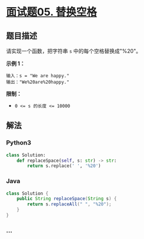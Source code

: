 # [面试题05. 替换空格](https://leetcode-cn.com/problems/ti-huan-kong-ge-lcof/)

## 题目描述
请实现一个函数，把字符串 `s` 中的每个空格替换成"%20"。

**示例 1：**

```
输入：s = "We are happy."
输出："We%20are%20happy."
```

**限制：**

- `0 <= s 的长度 <= 10000`

## 解法
### Python3
```python
class Solution:
    def replaceSpace(self, s: str) -> str:
        return s.replace(' ', '%20')
```

### Java
```java
class Solution {
    public String replaceSpace(String s) {
        return s.replaceAll(" ", "%20");
    }
}
```

### ...
```

```
